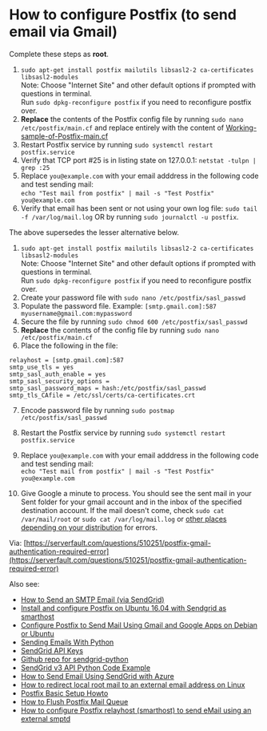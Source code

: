 # How to configure Postfix (to send email via Gmail)

Complete these steps as **root**.

1. `sudo apt-get install postfix mailutils libsasl2-2 ca-certificates libsasl2-modules`<br>
Note: Choose "Internet Site" and other default options if prompted with questions in terminal.<br> Run `sudo dpkg-reconfigure postfix` if you need to reconfigure postfix over.
2. **Replace** the contents of the Postfix config file by running `sudo nano /etc/postfix/main.cf` and replace entirely with the content of [Working-sample-of-Postfix-main.cf](https://raw.githubusercontent.com/mrjdomingus/Snippets-and-Links/master/Ubuntu/Working-sample-of-Postfix-main.cf)
3. Restart Postfix service by running `sudo systemctl restart postfix.service`
4. Verify that TCP port #25 is in listing state on 127.0.0.1: `netstat -tulpn | grep :25`
5. Replace `you@example.com` with your email adddress in the following code and test sending mail:<br>
`echo "Test mail from postfix" | mail -s "Test Postfix" you@example.com`
6. Verify that email has been sent or not using your own log file: `sudo tail -f /var/log/mail.log` OR by running `sudo journalctl -u postfix`.


The above supersedes the lesser alternative below.

1. `sudo apt-get install postfix mailutils libsasl2-2 ca-certificates libsasl2-modules`<br>
Note: Choose "Internet Site" and other default options if prompted with questions in terminal.<br> Run `sudo dpkg-reconfigure postfix` if you need to reconfigure postfix over.
2. Create your password file with `sudo nano /etc/postfix/sasl_passwd` 
3. Populate the password file. Example: `[smtp.gmail.com]:587 myusername@gmail.com:mypassword`
4. Secure the file by running `sudo chmod 600 /etc/postfix/sasl_passwd`<br>
5. **Replace** the contents of the config file by running `sudo nano /etc/postfix/main.cf`
6. Place the following in the file:
```
relayhost = [smtp.gmail.com]:587
smtp_use_tls = yes
smtp_sasl_auth_enable = yes
smtp_sasl_security_options =
smtp_sasl_password_maps = hash:/etc/postfix/sasl_passwd
smtp_tls_CAfile = /etc/ssl/certs/ca-certificates.crt
```
7. Encode password file by running `sudo postmap /etc/postfix/sasl_passwd`

8. Restart the Postfix service by running `sudo systemctl restart postfix.service`

9. Replace `you@example.com` with your email adddress in the following code and test sending mail:<br>
`echo "Test mail from postfix" | mail -s "Test Postfix" you@example.com`

10. Give Google a minute to process. You should see the sent mail in your Sent folder for your gmail account and in the inbox of the specified destination account. If the mail doesn't come, check `sudo cat /var/mail/root` or `sudo cat /var/log/mail.log` or [other places depending on your distribution](https://serverfault.com/questions/59602/where-to-check-log-of-sendmail) for errors.

Via: [https://serverfault.com/questions/510251/postfix-gmail-authentication-required-error](https://serverfault.com/questions/510251/postfix-gmail-authentication-required-error)

Also see:
* [How to Send an SMTP Email (via SendGrid)](https://sendgrid.com/docs/API_Reference/SMTP_API/getting_started_smtp.html)
* [Install and configure Postfix on Ubuntu 16.04 with Sendgrid as smarthost](https://linuxmon.com/install-and-configure-postfix-on-ubuntu-1604/)
* [Configure Postfix to Send Mail Using Gmail and Google Apps on Debian or Ubuntu](https://www.linode.com/docs/email/postfix/configure-postfix-to-send-mail-using-gmail-and-google-apps-on-debian-or-ubuntu/)
* [Sending Emails With Python](https://realpython.com/python-send-email/)
* [SendGrid API Keys](https://sendgrid.com/docs/ui/account-and-settings/api-keys/)
* [Github repo for sendgrid-python](https://github.com/sendgrid/sendgrid-python/blob/master/sendgrid/helpers/mail/mail.py)
* [SendGrid v3 API Python Code Example](https://sendgrid.com/docs/for-developers/sending-email/v3-python-code-example/)
* [How to Send Email Using SendGrid with Azure](https://docs.microsoft.com/en-us/azure/sendgrid-dotnet-how-to-send-email)
* [How to redirect local root mail to an external email address on Linux](https://blog.bobbyallen.me/2013/02/03/how-to-redirect-local-root-mail-to-an-external-email-address-on-linux/)
* [Postfix Basic Setup Howto](https://help.ubuntu.com/community/PostfixBasicSetupHowto)
* [How to Flush Postfix Mail Queue](https://tecadmin.net/flush-postfix-mail-queue/)
* [How to configure Postfix relayhost (smarthost) to send eMail using an external smptd](https://www.cyberciti.biz/faq/how-to-configure-postfix-relayhost-smarthost-to-send-email-using-an-external-smptd/)

